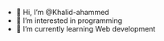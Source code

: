 - 👋 Hi, I’m @Khalid-ahammed
- 👀 I’m interested in programming
- 🌱 I’m currently learning Web development

